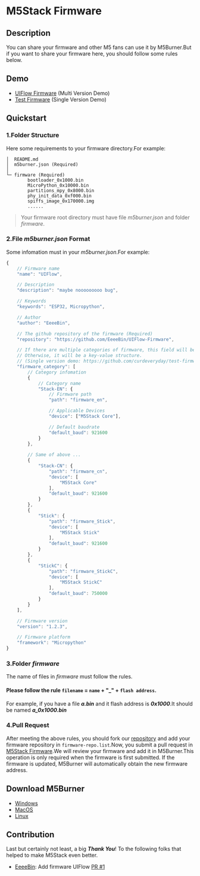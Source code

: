 # M5Stack Firmware

## Description
You can share your firmware and other M5 fans can use it by M5Burner.But if you want to share your firmware here, you should follow some rules below.

## Demo
* [UIFlow Firmware](https://github.com/EeeeBin/UIFlow-Firmware) (Multi Version Demo)
* [Test Firmware](https://github.com/curdeveryday/test-firmware) (Single Version Demo)

## Quickstart
### __1.Folder Structure__
Here some requirements to your firmware directory.For example:
```
│  README.md
│  m5burner.json (Required)
│
└─ firmware (Required)
        bootloader_0x1000.bin
        MicroPython_0x10000.bin
        partitions_mpy_0x8000.bin
        phy_init_data_0xf000.bin
        spiffs_image_0x170000.img
        ......
```
> Your firmware root directory must have file *m5burner.json* and folder *firmware*.

### __2.File *m5burner.json* Format__
Some infomation must in your *m5burner.json*.For example:
``` javascript
{
    // Firmware name
    "name": "UIFlow",

    // Description
    "description": "maybe nooooooooo bug",

    // Keywords
    "keywords": "ESP32, Micropython",

    // Author
    "author": "EeeeBin",

    // The github repository of the firmware (Required)
    "repository": "https://github.com/EeeeBin/UIFlow-Firmware",

    // If there are multiple categories of firmware, this field will be a array.
    // Otherwise, it will be a key-value structure.
    // (Single version demo: https://github.com/curdeveryday/test-firmware)
    "firmware_category": [
        // Category infomation
        {
            // Category name
            "Stack-EN": {
                // Firmware path
                "path": "firmware_en",

                // Applicable Devices
                "device": ["M5Stack Core"],

                // Default baudrate
                "default_baud": 921600
            }
        },
        
        // Same of above ...
        {
            "Stack-CN": {
                "path": "firmware_cn",
                "device": [
                    "M5Stack Core"
                ],
                "default_baud": 921600
            }
        },
        {
            "Stick": {
                "path": "firmware_Stick",
                "device": [
                    "M5Stack Stick"
                ],
                "default_baud": 921600
            }
        },
        {
            "StickC": {
                "path": "firmware_StickC",
                "device": [
                    "M5Stack StickC"
                ],
                "default_baud": 750000
            }
        }
    ],

    // Firmware version
    "version": "1.2.3",

    // Firmware platform
    "framework": "Micropython"
}
```

### __3.Folder *firmware*__
The name of files in *firmware* must follow the rules.

#### __Please follow the rule `filename` = `name` + "_" + `flash address`.__

For example, if you have a file _**a.bin**_ and it flash address is _**0x1000**_.It should be named _**a_0x1000.bin**_

### __4.Pull Request__
After meeting the above rules, you should fork our [repository](https://github.com/m5stack/M5Stack-Firmware) and add your firmware repository in `firmware-repo.list`.Now, you submit a pull request in [M5Stack Firmware](https://github.com/EeeeBin/UIFlow-Firmware/pulls).We will review your firmware and add it in M5Burner.This operation is only required when the firmware is first submitted. If the firmware is updated, M5Burner will automatically obtain the new firmware address.

## Download M5Burner
- [Windows](http://m5stack.oss-cn-shenzhen.aliyuncs.com/resource/software/M5Burner.zip)
- [MacOS](http://m5stack.oss-cn-shenzhen.aliyuncs.com/resource/software/M5Burner_MacOS.zip)
- [Linux](http://m5stack.oss-cn-shenzhen.aliyuncs.com/resource/software/M5Burner_Linux.zip)

## Contribution
Last but certainly not least, a big *__Thank You__*! To the following folks that helped to make M5Stack even better.
- [EeeeBin](https://github.com/EeeeBin): Add firmware UIFlow [PR #1](https://github.com/m5stack/M5Stack-Firmware/pull/1)